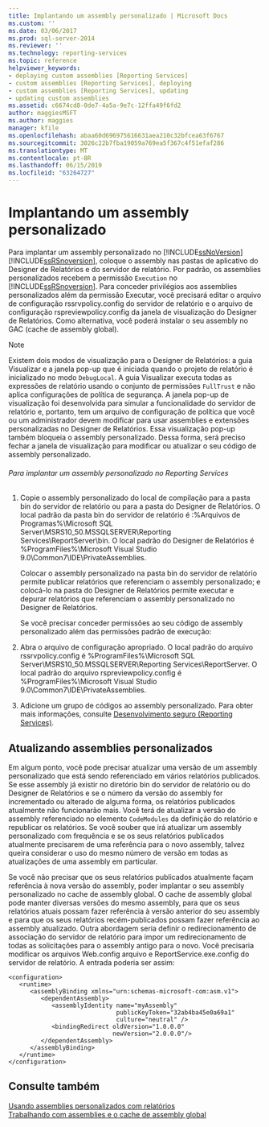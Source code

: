 ```yaml
---
title: Implantando um assembly personalizado | Microsoft Docs
ms.custom: ''
ms.date: 03/06/2017
ms.prod: sql-server-2014
ms.reviewer: ''
ms.technology: reporting-services
ms.topic: reference
helpviewer_keywords:
- deploying custom assemblies [Reporting Services]
- custom assemblies [Reporting Services], deploying
- custom assemblies [Reporting Services], updating
- updating custom assemblies
ms.assetid: c6674cd8-0de7-4a5a-9e7c-12ffa49f6fd2
author: maggiesMSFT
ms.author: maggies
manager: kfile
ms.openlocfilehash: abaa60d696975616631aea210c32bfcea63f6767
ms.sourcegitcommit: 3026c22b7fba19059a769ea5f367c4f51efaf286
ms.translationtype: MT
ms.contentlocale: pt-BR
ms.lasthandoff: 06/15/2019
ms.locfileid: "63264727"
---
```

# <a name="deploying-a-custom-assembly"></a>Implantando um assembly personalizado
  Para implantar um assembly personalizado no [!INCLUDE[ssNoVersion](../../includes/ssnoversion-md.md)] [!INCLUDE[ssRSnoversion](../../includes/ssrsnoversion-md.md)], coloque o assembly nas pastas de aplicativo do Designer de Relatórios e do servidor de relatório. Por padrão, os assemblies personalizados recebem a permissão `Execution` no [!INCLUDE[ssRSnoversion](../../includes/ssrsnoversion-md.md)]. Para conceder privilégios aos assemblies personalizados além da permissão Executar, você precisará editar o arquivo de configuração rssrvpolicy.config do servidor de relatório e o arquivo de configuração rspreviewpolicy.config da janela de visualização do Designer de Relatórios. Como alternativa, você poderá instalar o seu assembly no GAC (cache de assembly global).  
  
> [!NOTE]  
>  Existem dois modos de visualização para o Designer de Relatórios: a guia Visualizar e a janela pop-up que é iniciada quando o projeto de relatório é inicializado no modo `DebugLocal`. A guia Visualizar executa todas as expressões de relatório usando o conjunto de permissões `FullTrust` e não aplica configurações de política de segurança. A janela pop-up de visualização foi desenvolvida para simular a funcionalidade do servidor de relatório e, portanto, tem um arquivo de configuração de política que você ou um administrador devem modificar para usar assemblies e extensões personalizadas no Designer de Relatórios. Essa visualização pop-up também bloqueia o assembly personalizado. Dessa forma, será preciso fechar a janela de visualização para modificar ou atualizar o seu código de assembly personalizado.  
  
###### <a name="to-deploy-a-custom-assembly-in-reporting-services"></a>Para implantar um assembly personalizado no Reporting Services  
  
1.  Copie o assembly personalizado do local de compilação para a pasta bin do servidor de relatório ou para a pasta do Designer de Relatórios. O local padrão da pasta bin do servidor de relatório é :%Arquivos de Programas%\Microsoft SQL Server\MSRS10_50.MSSQLSERVER\Reporting Services\ReportServer\bin. O local padrão do Designer de Relatórios é %ProgramFiles%\Microsoft Visual Studio 9.0\Common7\IDE\PrivateAssemblies.  
  
     Colocar o assembly personalizado na pasta bin do servidor de relatório permite publicar relatórios que referenciam o assembly personalizado; e colocá-lo na pasta do Designer de Relatórios permite executar e depurar relatórios que referenciam o assembly personalizado no Designer de Relatórios.  
  
     Se você precisar conceder permissões ao seu código de assembly personalizado além das permissões padrão de execução:  
  
2.  Abra o arquivo de configuração apropriado. O local padrão do arquivo rssrvpolicy.config é %ProgramFiles%\Microsoft SQL Server\MSRS10_50.MSSQLSERVER\Reporting Services\ReportServer. O local padrão do arquivo rspreviewpolicy.config é %ProgramFiles%\Microsoft Visual Studio 9.0\Common7\IDE\PrivateAssemblies.  
  
3.  Adicione um grupo de códigos ao assembly personalizado. Para obter mais informações, consulte [Desenvolvimento seguro &#40;Reporting Services&#41;](../extensions/secure-development/secure-development-reporting-services.md).  
  
## <a name="updating-custom-assemblies"></a>Atualizando assemblies personalizados  
 Em algum ponto, você pode precisar atualizar uma versão de um assembly personalizado que está sendo referenciado em vários relatórios publicados. Se esse assembly já existir no diretório bin do servidor de relatório ou do Designer de Relatórios e se o número da versão do assembly for incrementado ou alterado de alguma forma, os relatórios publicados atualmente não funcionarão mais. Você terá de atualizar a versão do assembly referenciado no elemento `CodeModules` da definição do relatório e republicar os relatórios. Se você souber que irá atualizar um assembly personalizado com frequência e se os seus relatórios publicados atualmente precisarem de uma referência para o novo assembly, talvez queira considerar o uso do mesmo número de versão em todas as atualizações de uma assembly em particular.  
  
 Se você não precisar que os seus relatórios publicados atualmente façam referência à nova versão do assembly, poder implantar o seu assembly personalizado no cache de assembly global. O cache de assembly global pode manter diversas versões do mesmo assembly, para que os seus relatórios atuais possam fazer referência à versão anterior do seu assembly e para que os seus relatórios recém-publicados possam fazer referência ao assembly atualizado. Outra abordagem seria definir o redirecionamento de associação do servidor de relatório para impor um redirecionamento de todas as solicitações para o assembly antigo para o novo. Você precisaria modificar os arquivos Web.config arquivo e ReportService.exe.config do servidor de relatório. A entrada poderia ser assim:  
  
```  
<configuration>  
   <runtime>  
      <assemblyBinding xmlns="urn:schemas-microsoft-com:asm.v1">  
         <dependentAssembly>  
            <assemblyIdentity name="myAssembly"  
                              publicKeyToken="32ab4ba45e0a69a1"  
                              culture="neutral" />  
            <bindingRedirect oldVersion="1.0.0.0"  
                             newVersion="2.0.0.0"/>  
         </dependentAssembly>  
      </assemblyBinding>  
   </runtime>  
</configuration>  
```  
  
## <a name="see-also"></a>Consulte também  
 [Usando assemblies personalizados com relatórios](using-custom-assemblies-with-reports.md)   
 [Trabalhando com assemblies e o cache de assembly global](https://go.microsoft.com/fwlink/?LinkId=63912)  
  
  
